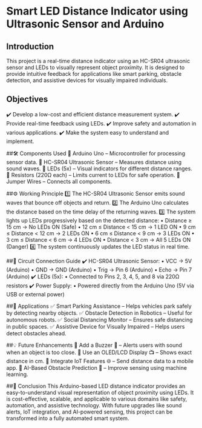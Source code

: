 
# Smart LED Distance Indicator using Ultrasonic Sensor and Arduino
## Introduction
This project is a real-time distance indicator using an HC-SR04 ultrasonic sensor and LEDs to visually represent object proximity. It is designed to provide intuitive feedback for applications like smart parking, obstacle detection, and assistive devices for visually impaired individuals.

## Objectives
✔️ Develop a low-cost and efficient distance measurement system.
✔️ Provide real-time feedback using LEDs.
✔️ Improve safety and automation in various applications.
✔️ Make the system easy to understand and implement.

##🛠️ Components Used
🔹 Arduino Uno – Microcontroller for processing sensor data.
🔹 HC-SR04 Ultrasonic Sensor – Measures distance using sound waves.
🔹 LEDs (5x) – Visual indicators for different distance ranges.
🔹 Resistors (220Ω each) – Limits current to LEDs for safe operation.
🔹 Jumper Wires – Connects all components.

##⚙️ Working Principle
1️⃣ The HC-SR04 Ultrasonic Sensor emits sound waves that bounce off objects and return.
2️⃣ The Arduino Uno calculates the distance based on the time delay of the returning waves.
3️⃣ The system lights up LEDs progressively based on the detected distance:
    • Distance ≥ 15 cm → No LEDs ON (Safe) 
    • 12 cm ≤ Distance < 15 cm → 1 LED ON 
    • 9 cm ≤ Distance < 12 cm → 2 LEDs ON 
    • 6 cm ≤ Distance < 9 cm → 3 LEDs ON 
    • 3 cm ≤ Distance < 6 cm → 4 LEDs ON 
    • Distance < 3 cm → All 5 LEDs ON (Danger) 
4️⃣ The system continuously updates the LED status in real time.

##📌 Circuit Connection Guide
✔️ HC-SR04 Ultrasonic Sensor:
    • VCC → 5V (Arduino) 
    • GND → GND (Arduino) 
    • Trig → Pin 6 (Arduino) 
    • Echo → Pin 7 (Arduino) 
✔️ LEDs (5x):
    • Connected to Pins 2, 3, 4, 5, and 8 via 220Ω resistors 
✔️ Power Supply:
    • Powered directly from the Arduino Uno (5V via USB or external power) 

##🚀 Applications
✅ Smart Parking Assistance – Helps vehicles park safely by detecting nearby objects.
✅ Obstacle Detection in Robotics – Useful for autonomous robots.
✅ Social Distancing Monitor – Ensures safe distancing in public spaces.
✅ Assistive Device for Visually Impaired – Helps users detect obstacles ahead.

##💡 Future Enhancements
🔹 Add a Buzzer 📢 – Alerts users with sound when an object is too close.
🔹 Use an OLED/LCD Display 📺 – Shows exact distance in cm.
🔹 Integrate IoT Features 🌐 – Send distance data to a mobile app.
🔹 AI-Based Obstacle Prediction 🤖 – Improve sensing using machine learning.

##📜 Conclusion
This Arduino-based LED distance indicator provides an easy-to-understand visual representation of object proximity using LEDs. It is cost-effective, scalable, and applicable to various domains like safety, automation, and assistive technology. With future upgrades like sound alerts, IoT integration, and AI-powered sensing, this project can be transformed into a fully automated smart system.
